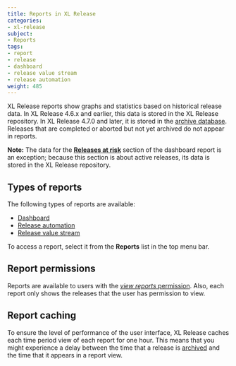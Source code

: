 ```yaml
---
title: Reports in XL Release
categories:
- xl-release
subject:
- Reports
tags:
- report
- release
- dashboard
- release value stream
- release automation
weight: 485
---
```


XL Release reports show graphs and statistics based on historical release data. In XL Release 4.6.x and earlier, this data is stored in the XL Release repository. In XL Release 4.7.0 and later, it is stored in the [archive database](/xl-release/concept/how-archiving-works.html). Releases that are completed or aborted but not yet archived do not appear in reports.

**Note:** The data for the [**Releases at risk**](/xl-release/concept/dashboard-report.html#releases-at-risk) section of the dashboard report is an exception; because this section is about active releases, its data is stored in the XL Release repository.

## Types of reports

The following types of reports are available:

* [Dashboard](/xl-release/concept/dashboard-report.html)
* [Release automation](/xl-release/concept/release-automation-report.html)
* [Release value stream](/xl-release/concept/release-value-stream-report.html)

To access a report, select it from the **Reports** list in the top menu bar.

## Report permissions

Reports are available to users with the [*view reports* permission](/xl-release/how-to/configure-permissions.html). Also, each report only shows the releases that the user has permission to view.

## Report caching

To ensure the level of performance of the user interface, XL Release caches each time period view of each report for one hour. This means that you might experience a delay between the time that a release is [archived](/xl-release/concept/how-archiving-works.html) and the time that it appears in a report view.
